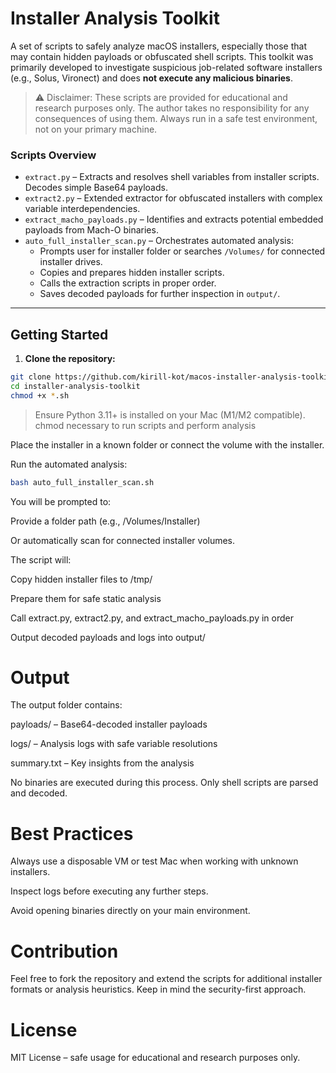 # Installer Analysis Toolkit

A set of scripts to safely analyze macOS installers, especially those that may contain hidden payloads or obfuscated shell scripts. This toolkit was primarily developed to investigate suspicious job-related software installers (e.g., Solus, Vironect) and does **not execute any malicious binaries**.

> ⚠️ Disclaimer: These scripts are provided for educational and research purposes only.
The author takes no responsibility for any consequences of using them.
Always run in a safe test environment, not on your primary machine.


### Scripts Overview

- `extract.py` – Extracts and resolves shell variables from installer scripts. Decodes simple Base64 payloads.
- `extract2.py` – Extended extractor for obfuscated installers with complex variable interdependencies.
- `extract_macho_payloads.py` – Identifies and extracts potential embedded payloads from Mach-O binaries.
- `auto_full_installer_scan.py` – Orchestrates automated analysis:
  - Prompts user for installer folder or searches `/Volumes/` for connected installer drives.
  - Copies and prepares hidden installer scripts.
  - Calls the extraction scripts in proper order.
  - Saves decoded payloads for further inspection in `output/`.

---

## Getting Started

1. **Clone the repository:**

```bash
git clone https://github.com/kirill-kot/macos-installer-analysis-toolkit.git
cd installer-analysis-toolkit
chmod +x *.sh
```
> Ensure Python 3.11+ is installed on your Mac (M1/M2 compatible).
> chmod necessary to run scripts and perform analysis

Place the installer in a known folder or connect the volume with the installer.

Run the automated analysis:

```bash
bash auto_full_installer_scan.sh
```
You will be prompted to:

Provide a folder path (e.g., /Volumes/Installer)

Or automatically scan for connected installer volumes.

The script will:

Copy hidden installer files to /tmp/

Prepare them for safe static analysis

Call extract.py, extract2.py, and extract_macho_payloads.py in order

Output decoded payloads and logs into output/

# Output
The output folder contains:

payloads/ – Base64-decoded installer payloads

logs/ – Analysis logs with safe variable resolutions

summary.txt – Key insights from the analysis

No binaries are executed during this process. Only shell scripts are parsed and decoded.

# Best Practices
Always use a disposable VM or test Mac when working with unknown installers.

Inspect logs before executing any further steps.

Avoid opening binaries directly on your main environment.

# Contribution
Feel free to fork the repository and extend the scripts for additional installer formats or analysis heuristics. Keep in mind the security-first approach.

# License
MIT License – safe usage for educational and research purposes only.
